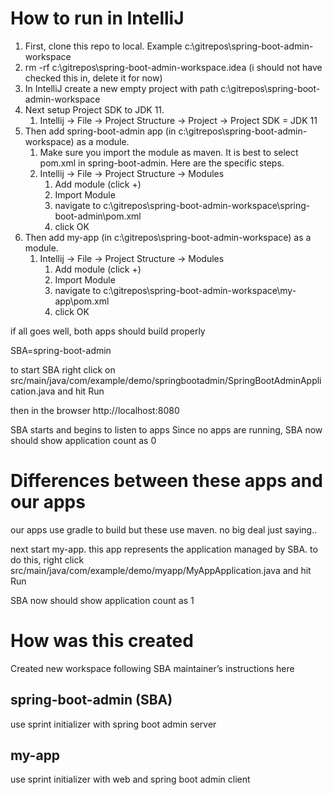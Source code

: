 
How to run in IntelliJ
=======================

1. First, clone this repo to local. Example c:\gitrepos\spring-boot-admin-workspace
1. rm -rf c:\gitrepos\spring-boot-admin-workspace\.idea (i should not have checked this in, delete it for now)
1. In IntelliJ create a new empty project with path c:\gitrepos\spring-boot-admin-workspace
1. Next setup Project SDK to JDK 11. 
   1. Intellij -> File -> Project Structure -> Project -> Project SDK = JDK 11
1. Then add spring-boot-admin app (in c:\gitrepos\spring-boot-admin-workspace) as a module. 
   1. Make sure you import the module as maven. It is best to select pom.xml in spring-boot-admin. Here are the specific steps.
   1. Intellij -> File -> Project Structure -> Modules
      1. Add module (click +)
      1. Import Module
      1. navigate to c:\gitrepos\spring-boot-admin-workspace\spring-boot-admin\pom.xml
      1. click OK
1. Then add my-app (in c:\gitrepos\spring-boot-admin-workspace) as a module.
   1. Intellij -> File -> Project Structure -> Modules
      1. Add module (click +)
      1. Import Module
      1. navigate to c:\gitrepos\spring-boot-admin-workspace\my-app\pom.xml
      1. click OK

if all goes well, both apps should build properly

SBA=spring-boot-admin

to start SBA right click on src/main/java/com/example/demo/springbootadmin/SpringBootAdminApplication.java and hit Run

then in the browser http://localhost:8080

SBA starts and begins to listen to apps
Since no apps are running, SBA now should show application count as 0


Differences between these apps and our apps
============================================
our apps use gradle to build but these use maven. no big deal just saying..

next start my-app. this app represents the application managed by SBA.
to do this, right click src/main/java/com/example/demo/myapp/MyAppApplication.java and hit Run

SBA now should show application count as 1


How was this created
====================
Created new workspace following SBA maintainer’s instructions here

## spring-boot-admin (SBA)
use sprint initializer with spring boot admin server

## my-app
use sprint initializer with web and spring boot admin client
